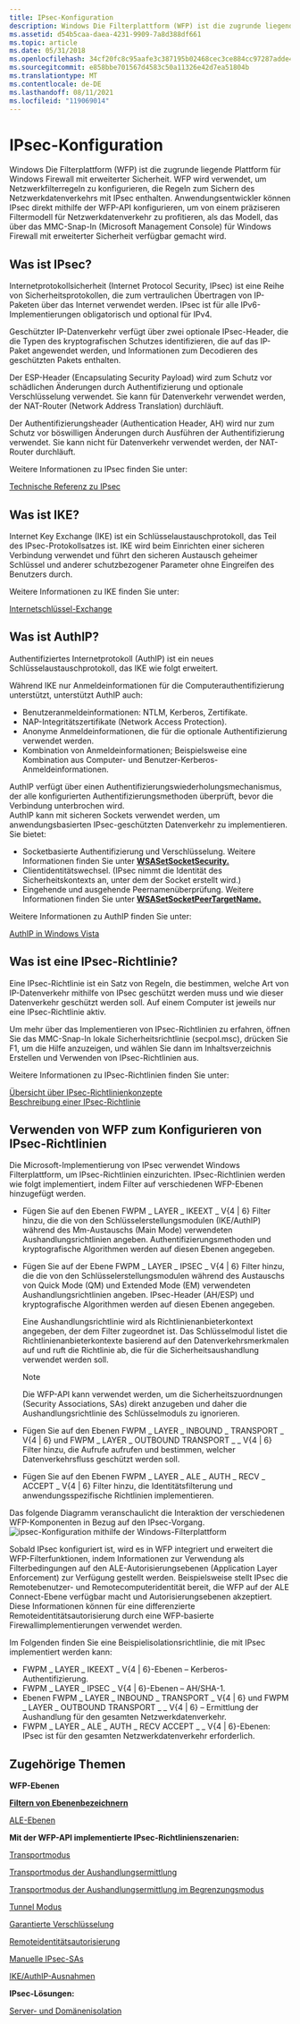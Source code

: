 ```yaml
---
title: IPsec-Konfiguration
description: Windows Die Filterplattform (WFP) ist die zugrunde liegende Plattform für Windows Firewall mit erweiterter Sicherheit.
ms.assetid: d54b5caa-daea-4231-9909-7a8d388df661
ms.topic: article
ms.date: 05/31/2018
ms.openlocfilehash: 34cf20fc8c95aafe3c387195b02468cec3ce884cc97287adde44a594305ee189
ms.sourcegitcommit: e858bbe701567d4583c50a11326e42d7ea51804b
ms.translationtype: MT
ms.contentlocale: de-DE
ms.lasthandoff: 08/11/2021
ms.locfileid: "119069014"
---
```

# <a name="ipsec-configuration"></a>IPsec-Konfiguration

Windows Die Filterplattform (WFP) ist die zugrunde liegende Plattform für Windows Firewall mit erweiterter Sicherheit. WFP wird verwendet, um Netzwerkfilterregeln zu konfigurieren, die Regeln zum Sichern des Netzwerkdatenverkehrs mit IPsec enthalten. Anwendungsentwickler können IPsec direkt mithilfe der WFP-API konfigurieren, um von einem präziseren Filtermodell für Netzwerkdatenverkehr zu profitieren, als das Modell, das über das MMC-Snap-In (Microsoft Management Console) für Windows Firewall mit erweiterter Sicherheit verfügbar gemacht wird.

## <a name="what-is-ipsec"></a>Was ist IPsec?

Internetprotokollsicherheit (Internet Protocol Security, IPsec) ist eine Reihe von Sicherheitsprotokollen, die zum vertraulichen Übertragen von IP-Paketen über das Internet verwendet werden. IPsec ist für alle IPv6-Implementierungen obligatorisch und optional für IPv4.

Geschützter IP-Datenverkehr verfügt über zwei optionale IPsec-Header, die die Typen des kryptografischen Schutzes identifizieren, die auf das IP-Paket angewendet werden, und Informationen zum Decodieren des geschützten Pakets enthalten.

Der ESP-Header (Encapsulating Security Payload) wird zum Schutz vor schädlichen Änderungen durch Authentifizierung und optionale Verschlüsselung verwendet. Sie kann für Datenverkehr verwendet werden, der NAT-Router (Network Address Translation) durchläuft.

Der Authentifizierungsheader (Authentication Header, AH) wird nur zum Schutz vor böswilligen Änderungen durch Ausführen der Authentifizierung verwendet. Sie kann nicht für Datenverkehr verwendet werden, der NAT-Router durchläuft.

Weitere Informationen zu IPsec finden Sie unter:

<dl>

[Technische Referenz zu IPsec](/previous-versions/windows/it-pro/windows-server-2003/cc740240(v=ws.10))  
</dl>

## <a name="what-is-ike"></a>Was ist IKE?

Internet Key Exchange (IKE) ist ein Schlüsselaustauschprotokoll, das Teil des IPsec-Protokollsatzes ist. IKE wird beim Einrichten einer sicheren Verbindung verwendet und führt den sicheren Austausch geheimer Schlüssel und anderer schutzbezogener Parameter ohne Eingreifen des Benutzers durch.

Weitere Informationen zu IKE finden Sie unter:

<dl>

[Internetschlüssel-Exchange](/previous-versions/windows/it-pro/windows-server-2003/cc784994(v=ws.10))  
</dl>

## <a name="what-is-authip"></a>Was ist AuthIP?

Authentifiziertes Internetprotokoll (AuthIP) ist ein neues Schlüsselaustauschprotokoll, das IKE wie folgt erweitert.

<dl> Während IKE nur Anmeldeinformationen für die Computerauthentifizierung unterstützt, unterstützt AuthIP auch:

-   Benutzeranmeldeinformationen: NTLM, Kerberos, Zertifikate.
-   NAP-Integritätszertifikate (Network Access Protection).
-   Anonyme Anmeldeinformationen, die für die optionale Authentifizierung verwendet werden.
-   Kombination von Anmeldeinformationen; Beispielsweise eine Kombination aus Computer- und Benutzer-Kerberos-Anmeldeinformationen.

  
AuthIP verfügt über einen Authentifizierungswiederholungsmechanismus, der alle konfigurierten Authentifizierungsmethoden überprüft, bevor die Verbindung unterbrochen wird.  
AuthIP kann mit sicheren Sockets verwendet werden, um anwendungsbasierten IPsec-geschützten Datenverkehr zu implementieren. Sie bietet:

-   Socketbasierte Authentifizierung und Verschlüsselung. Weitere Informationen finden Sie unter [**WSASetSocketSecurity.**](/windows/desktop/api/ws2tcpip/nf-ws2tcpip-wsasetsocketsecurity)
-   Clientidentitätswechsel. (IPsec nimmt die Identität des Sicherheitskontexts an, unter dem der Socket erstellt wird.)
-   Eingehende und ausgehende Peernamenüberprüfung. Weitere Informationen finden Sie unter [**WSASetSocketPeerTargetName.**](/windows/desktop/api/ws2tcpip/nf-ws2tcpip-wsasetsocketpeertargetname)

  
</dl>

Weitere Informationen zu AuthIP finden Sie unter:

<dl>

[AuthIP in Windows Vista](https://www.microsoft.com/technet/community/columns/cableguy/cg0806.mspx)  
</dl>

## <a name="what-is-an-ipsec-policy"></a>Was ist eine IPsec-Richtlinie?

Eine IPsec-Richtlinie ist ein Satz von Regeln, die bestimmen, welche Art von IP-Datenverkehr mithilfe von IPsec geschützt werden muss und wie dieser Datenverkehr geschützt werden soll. Auf einem Computer ist jeweils nur eine IPsec-Richtlinie aktiv.

Um mehr über das Implementieren von IPsec-Richtlinien zu erfahren, öffnen Sie das MMC-Snap-In lokale Sicherheitsrichtlinie (secpol.msc), drücken Sie F1, um die Hilfe anzuzeigen, und wählen Sie dann im Inhaltsverzeichnis Erstellen und Verwenden von IPsec-Richtlinien aus.

Weitere Informationen zu IPsec-Richtlinien finden Sie unter:

<dl>

[Übersicht über IPsec-Richtlinienkonzepte](/previous-versions/windows/it-pro/windows-server-2003/cc776080(v=ws.10))  
[Beschreibung einer IPsec-Richtlinie](/previous-versions/windows/it-pro/windows-server-2003/cc781593(v=ws.10))  
</dl>

## <a name="how-to-use-wfp-to-configure-ipsec-policies"></a>Verwenden von WFP zum Konfigurieren von IPsec-Richtlinien

Die Microsoft-Implementierung von IPsec verwendet Windows Filterplattform, um IPsec-Richtlinien einzurichten. IPsec-Richtlinien werden wie folgt implementiert, indem Filter auf verschiedenen WFP-Ebenen hinzugefügt werden.

-   Fügen Sie auf den Ebenen FWPM \_ LAYER \_ IKEEXT \_ V{4 \| 6} Filter hinzu, die die von den Schlüsselerstellungsmodulen (IKE/AuthIP) während des Mm-Austauschs (Main Mode) verwendeten Aushandlungsrichtlinien angeben. Authentifizierungsmethoden und kryptografische Algorithmen werden auf diesen Ebenen angegeben.
-   Fügen Sie auf der Ebene FWPM \_ LAYER \_ IPSEC \_ V{4 \| 6} Filter hinzu, die die von den Schlüsselerstellungsmodulen während des Austauschs von Quick Mode (QM) und Extended Mode (EM) verwendeten Aushandlungsrichtlinien angeben. IPsec-Header (AH/ESP) und kryptografische Algorithmen werden auf diesen Ebenen angegeben.

    Eine Aushandlungsrichtlinie wird als Richtlinienanbieterkontext angegeben, der dem Filter zugeordnet ist. Das Schlüsselmodul listet die Richtlinienanbieterkontexte basierend auf den Datenverkehrsmerkmalen auf und ruft die Richtlinie ab, die für die Sicherheitsaushandlung verwendet werden soll.

    > [!Note]  
    > Die WFP-API kann verwendet werden, um die Sicherheitszuordnungen (Security Associations, SAs) direkt anzugeben und daher die Aushandlungsrichtlinie des Schlüsselmoduls zu ignorieren.

     

-   Fügen Sie auf den Ebenen FWPM \_ LAYER \_ INBOUND \_ TRANSPORT \_ V{4 \| 6} und FWPM \_ LAYER \_ OUTBOUND TRANSPORT \_ \_ V{4 \| 6} Filter hinzu, die Aufrufe aufrufen und bestimmen, welcher Datenverkehrsfluss geschützt werden soll.
-   Fügen Sie auf den Ebenen FWPM \_ LAYER \_ ALE \_ AUTH \_ RECV \_ ACCEPT \_ V{4 \| 6} Filter hinzu, die Identitätsfilterung und anwendungsspezifische Richtlinien implementieren.

Das folgende Diagramm veranschaulicht die Interaktion der verschiedenen WFP-Komponenten in Bezug auf den IPsec-Vorgang.![ipsec-Konfiguration mithilfe der Windows-Filterplattform](images/ipsec-configuration.jpg)

Sobald IPsec konfiguriert ist, wird es in WFP integriert und erweitert die WFP-Filterfunktionen, indem Informationen zur Verwendung als Filterbedingungen auf den ALE-Autorisierungsebenen (Application Layer Enforcement) zur Verfügung gestellt werden. Beispielsweise stellt IPsec die Remotebenutzer- und Remotecomputeridentität bereit, die WFP auf der ALE Connect-Ebene verfügbar macht und Autorisierungsebenen akzeptiert. Diese Informationen können für eine differenzierte Remoteidentitätsautorisierung durch eine WFP-basierte Firewallimplementierungen verwendet werden.

Im Folgenden finden Sie eine Beispielisolationsrichtlinie, die mit IPsec implementiert werden kann:

-   FWPM \_ LAYER \_ IKEEXT \_ V{4 \| 6}-Ebenen – Kerberos-Authentifizierung.
-   FWPM \_ LAYER \_ IPSEC \_ V{4 \| 6}-Ebenen – AH/SHA-1.
-   Ebenen FWPM \_ LAYER \_ INBOUND \_ TRANSPORT \_ V{4 \| 6} und FWPM \_ LAYER \_ OUTBOUND TRANSPORT \_ \_ V{4 \| 6} – Ermittlung der Aushandlung für den gesamten Netzwerkdatenverkehr.
-   FWPM \_ LAYER \_ ALE \_ AUTH \_ RECV ACCEPT \_ \_ V{4 \| 6}-Ebenen: IPsec ist für den gesamten Netzwerkdatenverkehr erforderlich.

## <a name="related-topics"></a>Zugehörige Themen

<dl> <dt>

**WFP-Ebenen**
</dt> <dt>

[**Filtern von Ebenenbezeichnern**](management-filtering-layer-identifiers-.md)
</dt> <dt>

[ALE-Ebenen](ale-layers.md)
</dt> <dt>

**Mit der WFP-API implementierte IPsec-Richtlinienszenarien:**
</dt> <dt>

[Transportmodus](regular-transport-mode.md)
</dt> <dt>

[Transportmodus der Aushandlungsermittlung](negotiation-discovery-transport-mode.md)
</dt> <dt>

[Transportmodus der Aushandlungsermittlung im Begrenzungsmodus](negotiation-discovery-transport-mode-in-boundary-mode.md)
</dt> <dt>

[Tunnel Modus](tunnel-mode.md)
</dt> <dt>

[Garantierte Verschlüsselung](guaranteed-encryption.md)
</dt> <dt>

[Remoteidentitätsautorisierung](remote-identity-authorization.md)
</dt> <dt>

[Manuelle IPsec-SAs](manual-ipsec-sas.md)
</dt> <dt>

[IKE/AuthIP-Ausnahmen](ike-exemptions.md)
</dt> <dt>

**IPsec-Lösungen:**
</dt> <dt>

[Server- und Domänenisolation](/previous-versions/windows/it-pro/windows-server-2003/cc776080(v=ws.10))
</dt> </dl>

 

 